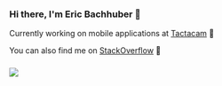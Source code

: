 ### Hi there, I'm Eric Bachhuber 👋

Currently working on mobile applications at [Tactacam](https://www.tactacam.com/) 🔧

You can also find me on [StackOverflow](https://stackoverflow.com/users/5564847/eric-bachhuber) 💬

### 
![](https://github-readme-stats.vercel.app/api?username=bachhuberdesign&count_private=true&theme=tokyonight)
